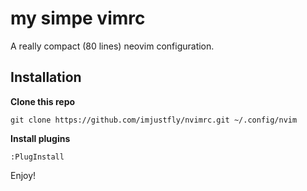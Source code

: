 # my simpe vimrc

A really compact (80 lines) neovim configuration.

## Installation

**Clone this repo**

```shell
git clone https://github.com/imjustfly/nvimrc.git ~/.config/nvim
```

**Install plugins**

```
:PlugInstall
```

Enjoy!
